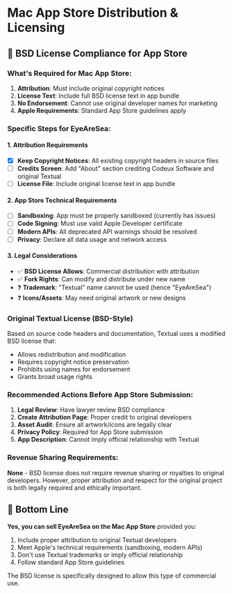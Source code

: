 # Mac App Store Distribution & Licensing

## 📝 **BSD License Compliance for App Store**

### **What's Required for Mac App Store:**

1. **Attribution**: Must include original copyright notices
2. **License Text**: Include full BSD license text in app bundle
3. **No Endorsement**: Cannot use original developer names for marketing
4. **Apple Requirements**: Standard App Store guidelines apply

### **Specific Steps for EyeAreSea:**

#### **1. Attribution Requirements**
- [x] **Keep Copyright Notices**: All existing copyright headers in source files
- [ ] **Credits Screen**: Add "About" section crediting Codeux Software and original Textual
- [ ] **License File**: Include original license text in app bundle

#### **2. App Store Technical Requirements**
- [ ] **Sandboxing**: App must be properly sandboxed (currently has issues)
- [ ] **Code Signing**: Must use valid Apple Developer certificate
- [ ] **Modern APIs**: All deprecated API warnings should be resolved
- [ ] **Privacy**: Declare all data usage and network access

#### **3. Legal Considerations**
- ✅ **BSD License Allows**: Commercial distribution with attribution
- ✅ **Fork Rights**: Can modify and distribute under new name
- ❓ **Trademark**: "Textual" name cannot be used (hence "EyeAreSea")
- ❓ **Icons/Assets**: May need original artwork or new designs

### **Original Textual License (BSD-Style)**
Based on source code headers and documentation, Textual uses a modified BSD license that:
- Allows redistribution and modification
- Requires copyright notice preservation
- Prohibits using names for endorsement
- Grants broad usage rights

### **Recommended Actions Before App Store Submission:**

1. **Legal Review**: Have lawyer review BSD compliance
2. **Create Attribution Page**: Proper credit to original developers
3. **Asset Audit**: Ensure all artwork/icons are legally clear
4. **Privacy Policy**: Required for App Store submission
5. **App Description**: Cannot imply official relationship with Textual

### **Revenue Sharing Requirements:**
**None** - BSD license does not require revenue sharing or royalties to original developers. However, proper attribution and respect for the original project is both legally required and ethically important.

## 🎯 **Bottom Line**

**Yes, you can sell EyeAreSea on the Mac App Store** provided you:
1. Include proper attribution to original Textual developers
2. Meet Apple's technical requirements (sandboxing, modern APIs)
3. Don't use Textual trademarks or imply official relationship
4. Follow standard App Store guidelines

The BSD license is specifically designed to allow this type of commercial use.